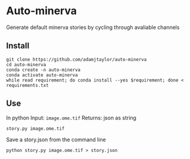 # Auto-minerva

Generate default minerva stories by cycling through avaliable channels

## Install

```
git clone https://github.com/adamjtaylor/auto-minerva
cd auto-minerva
conda create -n auto-minerva
conda activate auto-minerva
while read requirement; do conda install --yes $requirement; done < requirements.txt
```

## Use

In python 
Input: `image.ome.tif`
Returns: json as string 

```
story.py image.ome.tif
```

Save a story.json from the command line
```
python story.py image.ome.tif > story.json
```
